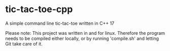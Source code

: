 # tic-tac-toe-cpp
A simple command line tic-tac-toe written in C++ 17

Please note:
This project was written in and for linux. Therefore the program needs to be compiled either locally, or by running 'compile.sh' and letting Git take care of it.
